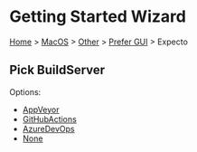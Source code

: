 # Getting Started Wizard

[Home](/docs/wiz/readme.md) > [MacOS](MacOS.md) > [Other](MacOS_Other.md) > [Prefer GUI](MacOS_Other_Gui.md) > Expecto

## Pick BuildServer

Options:
 * [AppVeyor](MacOS_Other_Gui_Expecto_AppVeyor.md)
 * [GitHubActions](MacOS_Other_Gui_Expecto_GitHubActions.md)
 * [AzureDevOps](MacOS_Other_Gui_Expecto_AzureDevOps.md)
 * [None](MacOS_Other_Gui_Expecto_None.md)
